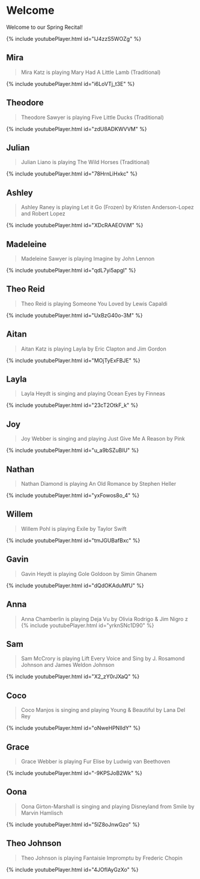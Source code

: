 # Welcome

Welcome to our Spring Recital!

{% include youtubePlayer.html id="lJ4zzS5WOZg" %}

## Mira
> Mira Katz is playing Mary Had A Little Lamb (Traditional)

{% include youtubePlayer.html id="i6LoVTj_t3E" %}

## Theodore
> Theodore Sawyer is playing Five Little Ducks (Traditional)

{% include youtubePlayer.html id="zdU8ADKWVVM" %}

## Julian
> Julian Liano is playing The Wild Horses (Traditional)

{% include youtubePlayer.html id="78HrnLiHxkc" %}

## Ashley
> Ashley Raney is playing Let it Go (Frozen) by Kristen Anderson-Lopez and Robert Lopez

{% include youtubePlayer.html id="XDcRAAEOViM" %}

## Madeleine
> Madeleine Sawyer is playing Imagine by John Lennon

{% include youtubePlayer.html id="qdL7yi5apgI" %}

## Theo Reid
> Theo Reid is playing Someone You Loved by Lewis Capaldi

{% include youtubePlayer.html id="UxBzG40o-3M" %}

## Aitan
> Aitan Katz is playing Layla by Eric Clapton and Jim Gordon

{% include youtubePlayer.html id="MOjTyExFBJE" %}

## Layla
> Layla Heydt is singing and playing Ocean Eyes by Finneas

{% include youtubePlayer.html id="23cT2OtkF_k" %}

## Joy
> Joy Webber is singing and playing Just Give Me A Reason by Pink

{% include youtubePlayer.html id="u_a9bSZuBIU" %}

## Nathan
> Nathan Diamond is playing An Old Romance by Stephen Heller

{% include youtubePlayer.html id="yxFowos8o_4" %}

## Willem
> Willem Pohl is playing Exile by Taylor Swift

{% include youtubePlayer.html id="tmJGUBafBxc" %}

## Gavin
> Gavin Heydt is playing Gole Goldoon by Simin Ghanem

{% include youtubePlayer.html id="dQdOKAduMfU" %}

## Anna
> Anna Chamberlin is playing Deja Vu by Olivia Rodrigo & Jim Nigro
z
{% include youtubePlayer.html id="yrknSNc1D90" %}

## Sam
> Sam McCrory is playing Lift Every Voice and Sing by J. Rosamond Johnson and James Weldon Johnson

{% include youtubePlayer.html id="X2_zY0rJXaQ" %}

## Coco
> Coco Manjos is singing and playing Young & Beautiful by Lana Del Rey

{% include youtubePlayer.html id="oNweHPNlIdY" %}

## Grace
> Grace Webber is playing Fur Elise by Ludwig van Beethoven

{% include youtubePlayer.html id="-9KPSJoB2Wk" %}

## Oona
> Oona Girton-Marshall is singing and playing Disneyland from Smile by Marvin Hamlisch

{% include youtubePlayer.html id="5lZ8oJnwGzo" %}

## Theo Johnson
> Theo Johnson is playing Fantaisie Impromptu by Frederic Chopin

{% include youtubePlayer.html id="4JOfIAyGzXo" %}
